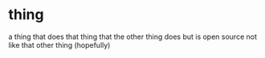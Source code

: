 # thing
a thing that does that thing that the other thing does but is open source not like that other thing (hopefully)
